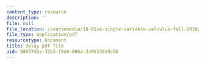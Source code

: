 ```yaml
---
content_type: resource
description: ''
file: null
file_location: /coursemedia/18-01sc-single-variable-calculus-fall-2010/9d037d6e35b3f5e0886a349533819c58_rfx1x-2dwSI.pdf
file_type: application/pdf
resourcetype: Document
title: 3play pdf file
uid: 9d037d6e-35b3-f5e0-886a-349533819c58
---
```

